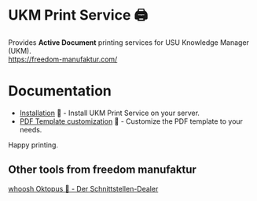 UKM Print Service 🖨️
===
Provides **Active Document** printing services for USU Knowledge Manager (UKM).\
https://freedom-manufaktur.com/

# Documentation
- [Installation](<Documentation/UKM Print Service Installation Manual.md>) 🚀 - Install UKM Print Service on your server.
- [PDF Template customization](<Documentation/UKM Print Service Customization.md>) 🎨 - Customize the PDF template to your needs.

Happy printing.

## Other tools from freedom manufaktur
[whoosh Oktopus 🐙 - Der Schnittstellen-Dealer](https://github.com/freedom-manufaktur/Oktopus)